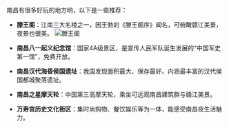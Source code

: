 南昌有很多好玩的地方哟，以下是一些推荐：
- **滕王阁**：江南三大名楼之一，因王勃的《滕王阁序》闻名，可俯瞰赣江美景，夜景也很美。
  ![滕王阁](https://p3-search.byteimg.com/obj/labis/f4c9467e92248f9eb014ae6fda03f871)

- **南昌八一起义纪念馆**：国家4A级景区，是宣传人民军队诞生发展的“中国军史第一馆”，免费开放。
- **南昌汉代海昏侯国遗址**：我国发现面积最大、保存最好、内涵最丰富的汉代侯国都城聚落遗址。
- **南昌之星摩天轮**：中国第三高摩天轮，乘坐可远观南昌建筑群与赣江美景。
- **万寿宫历史文化街区**：集时尚购物、餐饮娱乐等为一体，能感受南昌夜生活魅力。
